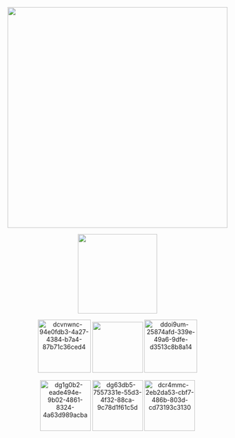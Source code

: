 <p align="center">
  <img width="500" height="500" src="https://github.com/user-attachments/assets/cbc8476c-b849-4a8f-a2f7-a9477d6bb7c0">
</p>

<p align="center">
  <img width="180" height="180" src="https://github.com/user-attachments/assets/13ae66c5-c70c-4f74-bec1-efac06cc021e">
</p>

<p align="center">
 <img width="120" height="120" alt="dcvnwnc-94e0fdb3-4a27-4384-b7a4-87b71c36ced4" src="https://github.com/user-attachments/assets/27048cb1-7530-425f-8ebe-cf26593705cd" /> <img width="115" height="115" src="https://github.com/user-attachments/assets/477c10c2-256a-4395-8069-bdb1eff1e53c"> <img width="120" height="120" alt="ddoi9um-25874afd-339e-49a6-9dfe-d3513c8b8a14" src="https://github.com/user-attachments/assets/49c55868-863a-46fe-9047-644a533e117f" />
</p>

<p align="center">
<img width="115" height="115" alt="dg1g0b2-eade494e-9b02-4861-8324-4a63d989acba" src="https://github.com/user-attachments/assets/c5e39bb2-b024-4d04-a08f-c97be87c962b" />
<img width="115" height="115" alt="dg63db5-7557331e-55d3-4f32-88ca-9c78d1f61c5d" src="https://github.com/user-attachments/assets/38218d9c-646a-4c58-9fc1-019a696e32e2" />
<img width="115" height="115" alt="dcr4mmc-2eb2da53-cbf7-486b-803d-cd73193c3130" src="https://github.com/user-attachments/assets/6f31a7bd-4342-4aa8-8938-ccb938b990b4" />
</p>

